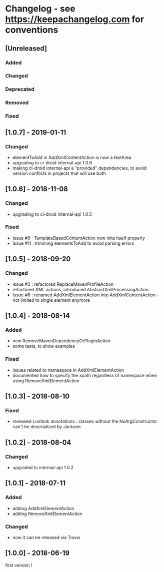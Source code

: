 # Changelog - see https://keepachangelog.com for conventions

## [Unreleased]

### Added

### Changed

### Deprecated

### Removed

### Fixed

## [1.0.7] - 2019-01-11

### Changed
- elementToAdd in AddXmlContentAction is now a textArea
- upgrading to ci-droid internal-api 1.0.6
- making ci-droid internal-api a "provided" dependencies, to avoid version conflicts in projects that will use both

## [1.0.6] - 2018-11-08

### Changed
- upgrading to ci-droid internal-api 1.0.5

### Fixed
- Issue #9 : TemplateBasedContentAction now inits itself properly
- Issue #11 : trimming elementsToAdd to avoid parsing errors

## [1.0.5] - 2018-09-20

### Changed
- Issue #3 : refactored ReplaceMavenProfileAction
- refactored XML actions, introduced AbstractXmlProcessingAction 
- Issue #6 : renamed AddXmlElementAction into AddXmlContentAction - not limited to single element anymore

## [1.0.4] - 2018-08-14

### Added
- new RemoveMavenDependencyOrPluginAction
- some tests, to show examples

### Fixed
- issues related to namespace in AddXmlElementAction 
- documented how to specify the xpath regardless of namespace when using RemoveXmlElementAction

## [1.0.3] - 2018-08-10

### Fixed
- reviewed Lombok annotations : classes without the NoArgConstructor can't be deserialized by Jackson

## [1.0.2] - 2018-08-04

### Changed
- upgraded to internal-api 1.0.2

## [1.0.1] - 2018-07-11

### Added
- adding AddXmlElementAction
- adding RemoveXmlElementAction

### Changed
- now it can be released via Travis

## [1.0.0] - 2018-06-19

first version !


